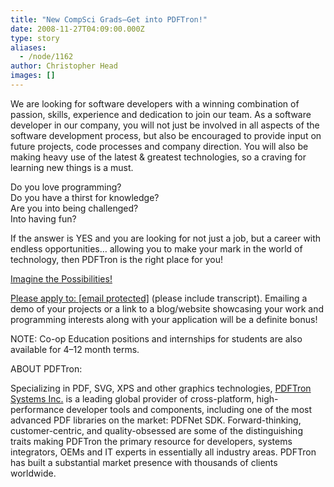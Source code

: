 ```yaml
---
title: "New CompSci Grads—Get into PDFTron!"
date: 2008-11-27T04:09:00.000Z
type: story
aliases:
  - /node/1162
author: Christopher Head
images: []
---
```


<div class="field field-name-body field-type-text-with-summary field-label-hidden"><div class="field-items"><div class="field-item even"><p>We are looking for software developers with a winning combination of passion, skills, experience and dedication to join our team. As a software developer in our company, you will not just be involved in all aspects of the software development process, but also be encouraged to provide input on future projects, code processes and company direction. You will also be making heavy use of the latest &amp; greatest technologies, so a craving for learning new things is a must.</p>
<p>Do you love programming?<br>
Do you have a thirst for knowledge?<br>
Are you into being challenged?<br>
Into having fun?</p>
<p>If the answer is YES and you are looking for not just a job, but a career with endless opportunities&#x2026; allowing you to make your mark in the world of technology, then PDFTron is the right place for you!</p>
<p><a href="http://www.pdftron.com/careers/Imagine_the_Possibilities.pdf">Imagine the Possibilities!</a></p><a href="http://www.pdftron.com/careers/Imagine_the_Possibilities.pdf">
</a><p><a href="http://www.pdftron.com/careers/Imagine_the_Possibilities.pdf">Please apply to: </a><a href="/cdn-cgi/l/email-protection#83e9ece1f0c3f3e7e5f7f1ecedade0ecee"><span class="__cf_email__" data-cfemail="f993969b8ab9899d9f8d8b9697d79a9694">[email&#xA0;protected]</span></a> (please include transcript). Emailing a demo of your projects or a link to a blog/website showcasing your work and programming interests along with your application will be a definite bonus!</p>
<p>NOTE: Co-op Education positions and internships for students are also available for 4&#x2013;12 month terms.</p>
<p>ABOUT PDFTron:</p>
<p>Specializing in PDF, SVG, XPS and other graphics technologies, <a href="http://www.pdftron.com">PDFTron Systems Inc.</a> is a leading global provider of cross-platform, high-performance developer tools and components, including one of the most advanced PDF libraries on the market: PDFNet SDK. Forward-thinking, customer-centric, and quality-obsessed are some of the distinguishing traits making PDFTron the primary resource for developers, systems integrators, OEMs and IT experts in essentially all industry areas. PDFTron has built a substantial market presence with thousands of clients worldwide.</p>
</div></div></div>    <footer>
          </footer>
